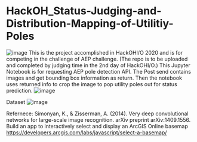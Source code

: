 # HackOH_Status-Judging-and-Distribution-Mapping-of-Utilitiy-Poles
![image](https://github.com/LiangyuLiu/HackOH_Status-Judging-and-Distribution-Mapping-of-Utilitiy-Poles/blob/main/Deliverables/DistributionMapping.png)
This is the project accomplished in HackOHI/O 2020 and is for competing in the challenge of AEP challenge.
(The repo is to be uploaded and completed by judging time in the 2nd day of HackOHI/O.)
This Jupyter Notebook is for requesting AEP pole detection API. The Post send contains images and get bounding box information as return. Then the notebook uses returned info to crop the image to pop utility poles out for status prediction.
![image](https://github.com/LiangyuLiu/HackOH_Status-Judging-and-Distribution-Mapping-of-Utilitiy-Poles/blob/main/Deliverables/PoleDetectionSample.PNG)

Dataset
![image](https://github.com/LiangyuLiu/HackOH_Status-Judging-and-Distribution-Mapping-of-Utilitiy-Poles/blob/main/Deliverables/Dataset.png)


Refernece:
Simonyan, K., & Zisserman, A. (2014). Very deep convolutional networks for large-scale image recognition. arXiv preprint arXiv:1409.1556.
Build an app to interactively select and display an ArcGIS Online basemap https://developers.arcgis.com/labs/javascript/select-a-basemap/ 
